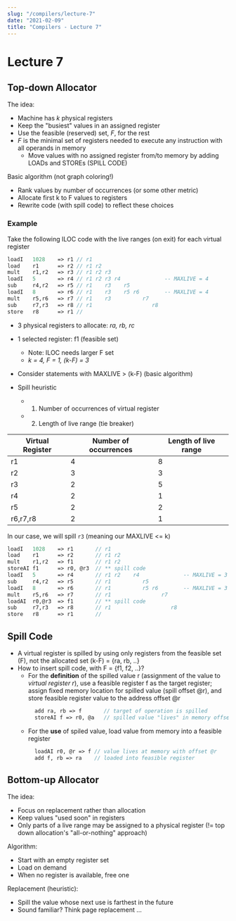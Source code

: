 ```yaml
---
slug: "/compilers/lecture-7"
date: "2021-02-09"
title: "Compilers - Lecture 7"
---
```


# Lecture 7

## Top-down Allocator

The idea:

- Machine has _k_ physical registers
- Keep the "busiest" values in an assigned register
- Use the feasible (reserved) set, _F_, for the rest
- _F_ is the minimal set of registers needed to execute any instruction with all operands in memory
  - Move values with no assigned register from/to memory by adding LOADs and STOREs (SPILL CODE)

Basic algorithm (not graph coloring!)

- Rank values by number of occurrences (or some other metric)
- Allocate first k to F values to registers
- Rewrite code (with spill code) to reflect these choices

### Example

Take the following ILOC code with the live ranges (on exit) for each virtual register

```pascal
loadI   1028    => r1 // r1
load    r1      => r2 // r1 r2
mult    r1,r2   => r3 // r1 r2 r3
loadI   5       => r4 // r1 r2 r3 r4              -- MAXLIVE = 4
sub     r4,r2   => r5 // r1    r3    r5
loadI   8       => r6 // r1    r3    r5 r6        -- MAXLIVE = 4
mult    r5,r6   => r7 // r1    r3          r7
sub     r7,r3   => r8 // r1                   r8
store   r8      => r1 //
```

- 3 physical registers to allocate: _ra, rb, rc_
- 1 selected register: f1 (feasible set)

  - Note: ILOC needs larger F set
  - _k = 4, F = 1, (k-F) = 3_

- Consider statements with MAXLIVE > (k-F) (basic algorithm)
- Spill heuristic
  - 1. Number of occurrences of virtual register
  - 2. Length of live range (tie breaker)

| Virtual Register | Number of occurrences | Length of live range |
| ---------------- | --------------------- | -------------------- |
| r1               | 4                     | 8                    |
| r2               | 3                     | 3                    |
| r3               | 2                     | 5                    |
| r4               | 2                     | 1                    |
| r5               | 2                     | 2                    |
| r6,r7,r8         | 2                     | 1                    |

In our case, we will spill `r3` (meaning our MAXLIVE <= k)

```pascal
loadI   1028    => r1       // r1
load    r1      => r2       // r1 r2
mult    r1,r2   => f1       // r1 r2
storeAI f1      => r0, @r3  // ** spill code
loadI   5       => r4       // r1 r2    r4              -- MAXLIVE = 3
sub     r4,r2   => r5       // r1          r5
loadI   8       => r6       // r1          r5 r6        -- MAXLIVE = 3
mult    r5,r6   => r7       // r1                r7
loadAI  r0,@r3  => f1       // ** spill code
sub     r7,r3   => r8       // r1                   r8
store   r8      => r1       //
```

## Spill Code

- A virtual register is spilled by using only registers from the feasible set (F), not the allocated set (k-F) = {ra, rb, ..}
- How to insert spill code, with F = {f1, f2, ..}?
  - For the **definition** of the spilled value r (assignment of the value to _virtual register r_), use a feasible register f as the target register; assign fixed memory location for spilled value (spill offset @r), and store feasible register value to the address offset @r
    ```pascal
      add ra, rb => f       // target of operation is spilled
      storeAI f => r0, @a   // spilled value "lives" in memory offset @r
    ```
  - For the **use** of spiled value, load value from memory into a feasible register
    ```pascal
      loadAI r0, @r => f // value lives at memory with offset @r
      add f, rb => ra    // loaded into feasible register
    ```

## Bottom-up Allocator

The idea:

- Focus on replacement rather than allocation
- Keep values "used soon" in registers
- Only parts of a live range may be assigned to a physical register (!= top down allocation's "all-or-nothing" approach)

Algorithm:

- Start with an empty register set
- Load on demand
- When no register is available, free one

Replacement (heuristic):

- Spill the value whose next use is farthest in the future
- Sound familiar? Think page replacement ...
